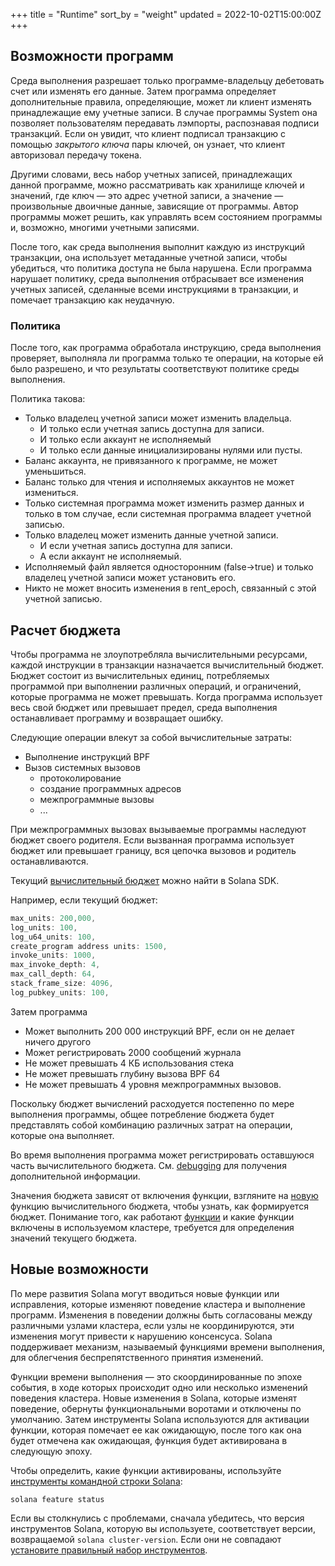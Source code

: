 +++
title = "Runtime"
sort_by = "weight"
updated = 2022-10-02T15:00:00Z
+++

## Возможности программ

Среда выполнения разрешает только программе-владельцу дебетовать счет или изменять его данные. Затем программа определяет дополнительные правила, определяющие, может ли клиент изменять принадлежащие ему учетные записи. В случае программы System она позволяет пользователям передавать лэмпорты, распознавая подписи транзакций. Если он увидит, что клиент подписал транзакцию с помощью _закрытого ключа_ пары ключей, он узнает, что клиент авторизовал передачу токена.

Другими словами, весь набор учетных записей, принадлежащих данной программе, можно рассматривать как хранилище ключей и значений, где ключ — это адрес учетной записи, а значение — произвольные двоичные данные, зависящие от программы. Автор программы может решить, как управлять всем состоянием программы и, возможно, многими учетными записями.

После того, как среда выполнения выполнит каждую из инструкций транзакции, она использует метаданные учетной записи, чтобы убедиться, что политика доступа не была нарушена. Если программа нарушает политику, среда выполнения отбрасывает все изменения учетных записей, сделанные всеми инструкциями в транзакции, и помечает транзакцию как неудачную.

### Политика

После того, как программа обработала инструкцию, среда выполнения проверяет, выполняла ли программа только те операции, на которые ей было разрешено, и что результаты соответствуют политике среды выполнения.

Политика такова:

- Только владелец учетной записи может изменить владельца.
  - И только если учетная запись доступна для записи.
  - И только если аккаунт не исполняемый
  - И только если данные инициализированы нулями или пусты.
- Баланс аккаунта, не привязанного к программе, не может уменьшиться.
- Баланс только для чтения и исполняемых аккаунтов не может измениться.
- Только системная программа может изменить размер данных и только в том случае, если системная программа владеет учетной записью.
- Только владелец может изменить данные учетной записи.
  - И если учетная запись доступна для записи.
  - А если аккаунт не исполняемый.
- Исполняемый файл является односторонним (false->true) и только владелец учетной записи может установить его.
- Никто не может вносить изменения в rent_epoch, связанный с этой учетной записью.

## Расчет бюджета

Чтобы программа не злоупотребляла вычислительными ресурсами, каждой инструкции в транзакции назначается вычислительный бюджет. Бюджет состоит из вычислительных единиц, потребляемых программой при выполнении различных операций, и ограничений, которые программа не может превышать. Когда программа использует весь свой бюджет или превышает предел, среда выполнения останавливает программу и возвращает ошибку.

Следующие операции влекут за собой вычислительные затраты:

- Выполнение инструкций BPF
- Вызов системных вызовов
  - протоколирование
  - создание программных адресов
  - межпрограммные вызовы
  - ...

При межпрограммных вызовах вызываемые программы наследуют бюджет своего родителя. Если вызванная программа использует бюджет или превышает границу, вся цепочка вызовов и родитель останавливаются.

Текущий [вычислительный бюджет](https://github.com/solana-labs/solana/blob/d3a3a7548c857f26ec2cb10e270da72d373020ec/sdk/src/process_instruction.rs#L65) можно найти в Solana SDK.

Например, если текущий бюджет:

```rust
max_units: 200,000,
log_units: 100,
log_u64_units: 100,
create_program address units: 1500,
invoke_units: 1000,
max_invoke_depth: 4,
max_call_depth: 64,
stack_frame_size: 4096,
log_pubkey_units: 100,
```

Затем программа

- Может выполнить 200 000 инструкций BPF, если он не делает ничего другого
- Может регистрировать 2000 сообщений журнала
- Не может превышать 4 КБ использования стека
- Не может превышать глубину вызова BPF 64
- Не может превышать 4 уровня межпрограммных вызовов.

Поскольку бюджет вычислений расходуется постепенно по мере выполнения программы, общее потребление бюджета будет представлять собой комбинацию различных затрат на операции, которые она выполняет.

Во время выполнения программа может регистрировать оставшуюся часть вычислительного бюджета. См. [debugging](developing/on-chain-programs/debugging.md#monitoring-compute-budget-consumption) для получения дополнительной информации.

Значения бюджета зависят от включения функции, взгляните на [новую](https://github.com/solana-labs/solana/blob/d3a3a7548c857f26ec2cb10e270da72d373020ec/sdk/src/process_instruction.rs#L97) функцию вычислительного бюджета, чтобы узнать, как формируется бюджет. Понимание того, как работают [функции](runtime.md#features) и какие функции включены в используемом кластере, требуется для определения значений текущего бюджета.

## Новые возможности

По мере развития Solana могут вводиться новые функции или исправления, которые изменяют поведение кластера и выполнение программ. Изменения в поведении должны быть согласованы между различными узлами кластера, если узлы не координируются, эти изменения могут привести к нарушению консенсуса. Solana поддерживает механизм, называемый функциями времени выполнения, для облегчения беспрепятственного принятия изменений.

Функции времени выполнения — это скоординированные по эпохе события, в ходе которых происходит одно или несколько изменений поведения кластера. Новые изменения в Solana, которые изменят поведение, обернуты функциональными воротами и отключены по умолчанию. Затем инструменты Solana используются для активации функции, которая помечает ее как ожидающую, после того как она будет отмечена как ожидающая, функция будет активирована в следующую эпоху.

Чтобы определить, какие функции активированы, используйте [инструменты командной строки Solana](cli/install-solana-cli-tools/):

```bash
solana feature status
```

Если вы столкнулись с проблемами, сначала убедитесь, что версия инструментов Solana, которую вы используете, соответствует версии, возвращаемой `solana cluster-version`. Если они не совпадают [установите правильный набор инструментов](cli/install-solana-cli-tools/).
